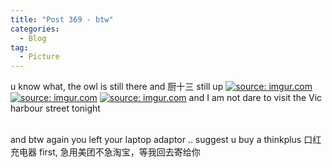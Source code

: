 ```yaml
---
title: "Post 369 - btw"
categories:
  - Blog
tag:
  - Picture
---
```


u know what, the owl is still there and 厨十三 still up
<a href="https://imgur.com/ma4tAFe"><img src="https://i.imgur.com/ma4tAFe.jpg" title="source: imgur.com" /></a>
<a href="https://imgur.com/D0sdE3F"><img src="https://i.imgur.com/D0sdE3F.jpg" title="source: imgur.com" /></a>
<a href="https://imgur.com/xQP7VXn"><img src="https://i.imgur.com/xQP7VXn.jpg" title="source: imgur.com" /></a>
and I am not dare to visit the Vic harbour street tonight

<br/>
and btw again you left your laptop adaptor .. suggest u buy a thinkplus 口红充电器 first, 急用美团不急淘宝，等我回去寄给你

<script src="https://utteranc.es/client.js"
        repo="serendipityinlife/serendipityinlife.github.io"
        issue-term="pathname"
        theme="github-light"
        crossorigin="anonymous"
        async>
</script>

